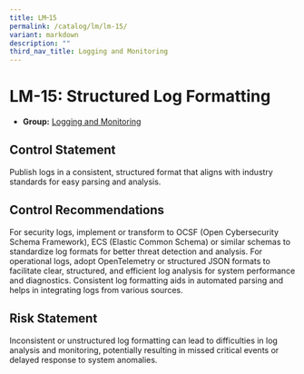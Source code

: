 ```yaml
---
title: LM᠆15
permalink: /catalog/lm/lm-15/
variant: markdown
description: ""
third_nav_title: Logging and Monitoring
---
```

# LM-15: Structured Log Formatting

* **Group:** [Logging and Monitoring](/catalog/lm)

## Control Statement

Publish logs in a consistent, structured format that aligns with industry standards for easy parsing and analysis.

## Control Recommendations

For security logs, implement or transform to OCSF (Open Cybersecurity Schema Framework), ECS (Elastic Common Schema) or similar schemas to standardize log formats for better threat detection and analysis. For operational logs, adopt OpenTelemetry or structured JSON formats to facilitate clear, structured, and efficient log analysis for system performance and diagnostics. Consistent log formatting aids in automated parsing and helps in integrating logs from various sources.

## Risk Statement

Inconsistent or unstructured log formatting can lead to difficulties in log analysis and monitoring, potentially resulting in missed critical events or delayed response to system anomalies.